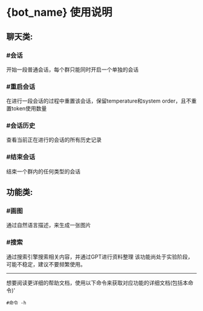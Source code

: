 # {bot_name} 使用说明

## 聊天类:

### #会话
开始一段普通会话，每个群只能同时开启一个单独的会话

### #重启会话
在进行一段会话的过程中重置该会话，保留temperature和system order，且不重置token使用数量

### #会话历史
查看当前正在进行的会话的所有历史记录

### #结束会话
结束一个群内的任何类型的会话

## 功能类:

### #画图
通过自然语言描述，来生成一张图片

### #搜索
通过搜索引擎搜索相关内容，并通过GPT进行资料整理
该功能尚处于实验阶段，可能不稳定，建议不要频繁使用。

---
想要阅读更详细的帮助文档，使用以下命令来获取对应功能的详细文档(包括本命令)'
```shell
#命令 -h
```
